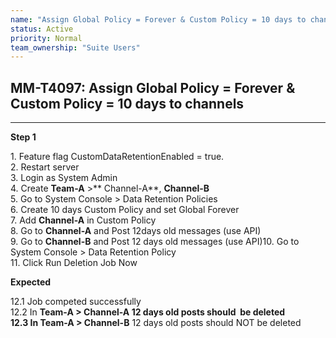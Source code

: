 ```yaml
---
name: "Assign Global Policy = Forever & Custom Policy = 10 days to channels"
status: Active
priority: Normal
team_ownership: "Suite Users"
---
```


## MM-T4097: Assign Global Policy = Forever & Custom Policy = 10 days to channels

---

**Step 1**

1\. Feature flag CustomDataRetentionEnabled = true.\
2\. Restart server\
3\. Login as System Admin\
4\. Create **Team-A** >** Channel-A**, **Channel-B**\
5\. Go to System Console > Data Retention Policies\
6\. Create 10 days Custom Policy and set Global Forever\
7\. Add **Channel-A** in Custom Policy\
8\. Go to **Channel-A** and Post 12days old messages (use API)\
9\. Go to **Channel-B** and Post 12 days old messages (use API)10. Go to System Console > Data Retention Policy\
11\. Click Run Deletion Job Now

**Expected**

12.1 Job competed successfully\
12.2 In **Team-A **> **Channel-A** 12 days old posts should  be deleted\
12.3 In **Team-A** >** Channel-B** 12 days old posts should NOT be deleted​​​​
